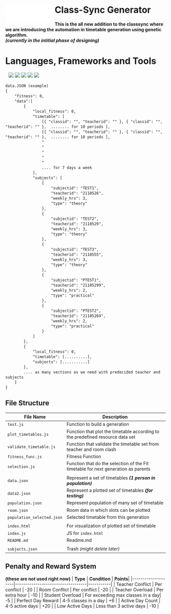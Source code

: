 # **Class-Sync Generator** <img src="assets/img/new-logo-white.svg" height="55" align="left"/>
**This is the all new addition to the classsync where we are introducing the automation in timetable generation using genetic algorithm.**<br>
**_(currently in the intitial phase of designing)_** 

# **Languages, Frameworks and Tools**
<div align="left" style="margin: 10px;">
<img src="https://cdn.jsdelivr.net/gh/devicons/devicon@latest/icons/javascript/javascript-original.svg" height="75"/>
<img src="https://static-00.iconduck.com/assets.00/node-js-icon-454x512-nztofx17.png"height="75"/>
<img src="https://cdn.jsdelivr.net/gh/devicons/devicon@latest/icons/mongodb/mongodb-original-wordmark.svg" height="75"/>
<img src="https://cdn.jsdelivr.net/gh/devicons/devicon@latest/icons/mongoose/mongoose-original-wordmark.svg" height="75"/>
<img src="https://cdn.jsdelivr.net/gh/devicons/devicon@latest/icons/json/json-plain.svg" height="75"/>
</div>

```
data.JSON (example)
{
    "fitness": 0,
    "data":[
        {
            "local_fitness": 0,
            "timetable": [
                [{ "classid": "", "teacherid": "" }, { "classid": "", "teacherid": "" },  ........ for 10 periods ],
                [{ "classid": "", "teacherid": "" }, { "classid": "", "teacherid": "" },  ........ for 10 periods ],
                "
                "
                "
                "
                "
                .... for 7 days a week 
            ],
            "subjects": [
                {
                    "subjectid": "TEST1",
                    "teacherid": "2118526",
                    "weekly_hrs": 3,
                    "type": "theory"
                },
                {
                    "subjectid": "TEST2",
                    "teacherid": "2118529",
                    "weekly_hrs": 3,
                    "type": "theory"
                },
                {
                    "subjectid": "TEST3",
                    "teacherid": "2118555",
                    "weekly_hrs": 3,
                    "type": "theory"
                },
                {
                    "subjectid": "PTEST1",
                    "teacherid": "21185299",
                    "weekly_hrs": 2,
                    "type": "practical"
                },
                {
                    "subjectid": "PTEST2",
                    "teacherid": "21185269",
                    "weekly_hrs": 2,
                    "type": "practical"
                }
            ]
        },
        {
            "local_fitness": 0,
            "timetable": [..........],
            "subjects": [...........]
        },
        .... as many sections as we need with predecided teacher and subjects 
    ]
}
```
## File Structure
| **File Name**           | **Description**
|--------------------|-----------------------------------|
|`test.js`                    |  Function to build a generation
|`plot_timetables.js`         |  Function that plot the timetable according to the predefined resource data set 
|`validate_timetable.js`      |  Function that validate the timetable set from teacher and room clash 
|`fitness_func.js`            |  Fitness Function
|`selection.js`               |  Function that do the selection of the Fit timetable for next generation as parents
||
|`data.json`                  |  Represent a set of timetables ___(1 person in population)___ 
|`data2.json`                 |  Represent a plotted set of timetables ___(for testing)___
|`population.json`            |  Represent population of many set of timetable
|`room.json`                  |  Room data in which slots can be plotted 
|`population_selected.json`   |  Selected timetable from this generation 
||
|`index.html`                 |  For visualization of plotted set of timetable 
|`index.js`                   |  JS for `index.html`
|`README.md`                  |  Readme.md
||
|`subjects.json`              |  Trash _(might delete later)_

## Penalty and Reward System
__(these are not used right now)__ 
| **Type**           | **Condition**                     | **Points**|
|--------------------|-----------------------------------|-----------|
| Teacher Conflict   | Per conflict                      | -20       |
| Room Conflict      | Per conflict                      | -20       |
| Teacher Overload   | Per extra hour                    | -10       |
| Student Overload   | For exceeding max classes in a day| -5        |
| Perfect Day Reward | 4-5 classes in a day              | +6        |
| Active Day Count   | 4-5 active days                   | +20       |
| Low Active Days    | Less than 3 active days           | -10       |